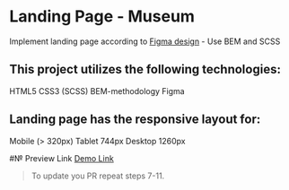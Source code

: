 # Landing Page - Museum
Implement landing page according to [Figma design](https://www.figma.com/file/HL3XGt5ZatvJoYBhOaWY5x/museum-prototype?node-id=323%3A1957) - Use BEM and SCSS

## This project utilizes the following technologies:
HTML5
CSS3 (SCSS)
BEM-methodology
Figma

## Landing page has the responsive layout for:
Mobile (> 320px)
Tablet 744px
Desktop 1260px

#№ Preview Link
[Demo Link](https://romandeineka.github.io/Museum_2/)

> To update you PR repeat steps 7-11.
